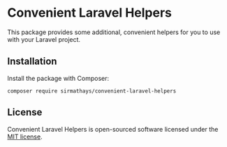 # Convenient Laravel Helpers

This package provides some additional, convenient helpers for you to use with your Laravel project.

## Installation

Install the package with Composer:

    composer require sirmathays/convenient-laravel-helpers

## License

Convenient Laravel Helpers is open-sourced software licensed under the [MIT license](LICENSE.md).

